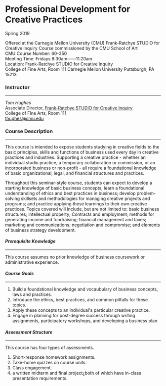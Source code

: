 # Professional Development for Creative Practices
Spring 2019

Offered at the Carnegie Mellon University (CMU) Frank-Ratchye STUDIO for Creative Inquiry
Course commissioned by the CMU School of Art  
CMU Course Number: 60-350  
Meeting Time: Fridays 8:30am——11:20am  
Location: Frank-Ratchye STUDIO for Creative Inquiry  
College of Fine Arts, Room 111
Carnegie Mellon University
Puttsburgh, PA 15213

### Instructor
***
_Tom Hughes_  
Associate Director, [Frank-Ratchye STUDIO for Creative Inquiry](http://studioforcreativeinquiry.org/)  
College of Fine Arts, Room 111  
thughes@cmu.edu

### Course Description
***
This course is intended to expose students studying in creative fields to the basic principles, skills and functions of business used every day in creative practices and industries. Supporting a creative practice - whether an individual studio practice, a temporary collaboration or commission, or an incorporated business or non-profit - all require a foundational knowledge of basic organizational, legal, and financial structures and practices. 

Throughout this seminar-style course, students can expect to develop a starting knowledge of basic business concepts; learn a foundational understanding of ethics and best practices in business; develop problem-solving skillsets and methodologies for managing creative projects and programs; and practice applying these learnings to their own creative practices. Topics covered will include, but are not limited to: basic business structures; intellectual property; Contracts and employment; methods for generating income and fundraising; financial management and taxes; marketing and communications; negotiation and compromise; and elements of business strategy development. 

#### _Prerequisite Knowledge_
***
This course assumes no prior knowledge of business coursework or administrative experience.

#### _Course Goals_
***
1) Build a foundational knowledge and vocaubulary of business concepts, laws and practices.
2) Introduce the ethics, best practices, and common pitfalls for these topics.
3) Apply these concepts to an individual's particular creative practice.
4) Engage in planning for post-degree success through writing assignments, participatory workshops, and developing a business plan.

#### _Assessment Structure_
***
This course has four types of assessments. 
1) Short-response homework assignments. 
2) Take-home quizzes on course units. 
3) Class engagement.
4) a written midterm and final project¿both of which have in-class presentation requirements.